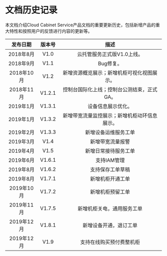 # 文档历史记录

本文档介绍Cloud Cabinet Service产品文档的重要更新历史，包括新增产品的重大特性和按照用户的反馈进行内容的更新等。<br />

|**发布日期**|**版本号**|**描述**|
|:--:|:--:|:--:|
|2018年8月|V1.0|云托管服务正式版V1.0上线。|
|2018年9月|V1.1|Bug修复。|
|2018年10月|V1.2|新增资源概览展示；新增机柜可视化视图展示。|
|2018年11月|V1.2.1|控制台国际化上线；控制台公测结束，正式GA。|
|2019年1月|V1.3.1|设备信息展示优化。|
|2019年1月|V1.3.2|新增带宽流量监控展示；新增机柜动环信息展示。|
|2019年2月|V1.3.3|新增设备运维服务工单|
|2019年3月|V1.4|新增带宽流量报警|
|2019年4月|V1.5|新增日常接待服务工单|
|2019年6月|V1.6.1|支持IAM管理|
|2019年8月|V1.6.2|支持保存工单草稿|
|2019年8月|V1.7.1|新增机柜开通工单|
|2019年10月|V1.7.2|新增机柜预留工单|
|2019年11月|V1.7.5|新增机柜关电，通用服务工单|
|2019年12月|V1.8.1|新增设备开通，退订工单|
|2019年12月|V1.9|支持在线购买预付费整机柜|
